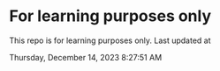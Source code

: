 # For learning purposes only
This repo is for learning purposes only.
Last updated at

Thursday, December 14, 2023 8:27:51 AM

